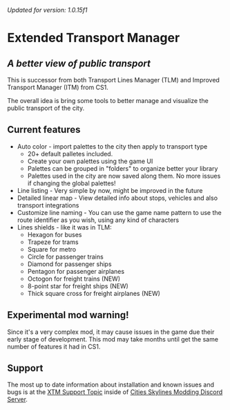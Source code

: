 *Updated for version: 1.0.15f1*

# Extended Transport Manager
## _A better view of public transport_

This is successor from both Transport Lines Manager (TLM) and Improved Transport Manager (ITM) from CS1. 

The overall idea is bring some tools to better manage and visualize the public transport of the city.

## Current features

- Auto color - import palettes to the city then apply to transport type
  - 20+ default palletes included.
  - Create your own palettes using the game UI
  - Palettes can be grouped in "folders" to organize better your library
  - Palettes used in the city are now saved along them. No more issues if changing the global palettes!
- Line listing - Very simple by now, might be improved in the future
- Detailed linear map - View detailed info about stops, vehicles and also transport integrations
- Customize line naming - You can use the game name pattern to use the route identifier as you wish, using any kind of characters
- Lines shields - like it was in TLM:
  - Hexagon for buses
  - Trapeze for trams
  - Square for metro
  - Circle for passenger trains
  - Diamond for passenger ships
  - Pentagon for passenger airplanes
  - Octogon for freight trains (NEW)
  - 8-point star for freight ships (NEW)
  - Thick square cross for freight airplanes (NEW)

## Experimental mod warning!
Since it's a very complex mod, it may cause issues in the game due their early stage of development. This mod may take months until get the same number of features it had in CS1.

## Support

The most up to date information about installation and known issues and bugs is at the [XTM Support Topic](https://discord.com/channels/1024242828114673724/1180515324957835354) inside of [Cities Skylines Modding Discord Server](https://discord.gg/GCH8A2DD9B).